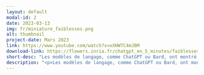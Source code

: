 ```yaml
---
layout: default
modal-id: 2
date: 2023-03-13
img: fr/miniature_faiblesses.png
alt: thumbnail
project-date: Mars 2023
link: https://www.youtube.com/watch?v=xXHWTC4mJBM
download-link: https://flowers.inria.fr/chatgpt_en_5_minutes/faiblesses.mov
short-desc: "Les modèles de langage, comme ChatGPT ou Bard, ont montré des capacités impressionnantes pour des tâches très variées. Cependant, ils ont aussi de nombreuses limites et faiblesses ! Dans cette vidéo, nous expliquons les principales."
description: "<p>Les modèles de langage, comme ChatGPT ou Bard, ont montré des capacités impressionnantes pour des tâches très variées. Cependant, ils ont aussi de nombreuses limites et faiblesses ! Dans cette vidéo, nous expliquons les principales:</p><ul><li>les modèles de langage sont entraînés à partir de données dont la qualité et l'origine peuvent être très variables. Le choix de ces données n'est souvent pas précisément contrôlé.</li><li>ces données, et donc les modèles de langage, peuvent contenir des \"biais\", c’est-à-dire une manière de penser automatique, qui ne repose pas sur un raisonnement ou sur des faits. Ces biais peuvent être injustes et renforcer des stéréotypes. Ces biais, s’ils ne sont pas contrôlés, seront alors répercutés dans les productions et les usages que l’on fait de ces modèles.</li><li>...</li></ul>"
---
```

